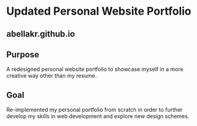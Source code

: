 # Updated Personal Website Portfolio
## abellakr.github.io

## Purpose
A redesigned personal website portfolio to showcase myself in a more creative way other than my resume.

## Goal
Re-implemented my personal portfolio from scratch in order to further develop my skills in web development and explore new design schemes.


